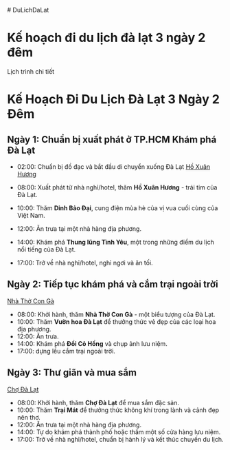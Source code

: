 [](https://media.vneconomy.vn/w800/images/upload/2023/07/06/1688465738-grasp-the-rainy-season-travel-tips-to-da-lat.jpg)# DuLichDaLat
# Kế hoạch đi du lịch đà lạt 3 ngày 2 đêm
Lịch trình chi tiết
# Kế Hoạch Đi Du Lịch Đà Lạt 3 Ngày 2 Đêm

## Ngày 1: Chuẩn bị xuất phát ở TP.HCM Khám phá Đà Lạt
- 02:00: Chuẩn bị đồ đạc và bắt đầu di chuyển xuống Đà Lạt 
[Hồ Xuân Hương](https://ik.imagekit.io/tvlk/blog/2023/01/ho-xuan-huong-da-lat-2.jpg?tr=dpr-2,w-675)

- 08:00: Xuất phát từ nhà nghỉ/hotel, thăm **Hồ Xuân Hương** - trái tim của Đà Lạt.
- 10:00: Thăm **Dinh Bảo Đại**, cung điện mùa hè của vị vua cuối cùng của Việt Nam.
- 12:00: Ăn trưa tại một nhà hàng địa phương.
- 14:00: Khám phá **Thung lũng Tình Yêu**, một trong những điểm du lịch nổi tiếng của Đà Lạt.
- 17:00: Trở về nhà nghỉ/hotel, nghỉ ngơi và ăn tối.

## Ngày 2: Tiếp tục khám phá và cắm trại ngoài trời 

[Nhà Thờ Con Gà](https://motogo.vn/wp-content/uploads/2020/02/nha-tho-con-ga-da-lat-2.jpg)

- 08:00: Khởi hành, thăm **Nhà Thờ Con Gà** - một biểu tượng của Đà Lạt.
- 10:00: Thăm **Vườn hoa Đà Lạt** để thưởng thức vẻ đẹp của các loại hoa địa phương.
- 12:00: Ăn trưa.
- 14:00: Khám phá **Đồi Cỏ Hồng** và chụp ảnh lưu niệm.
- 17:00: dựng lều cắm trại ngoài trời.

## Ngày 3: Thư giãn và mua sắm

[Chợ Đà Lạt](https://i1-dulich.vnecdn.net/2020/12/09/choamphu3-4700-1607489744.jpg?w=1020&h=0&q=100&dpr=1&fit=crop&s=zZV74ka1PMHRIY8Jv5I3tw)

- 08:00: Khởi hành, thăm **Chợ Đà Lạt** để mua sắm đặc sản.
- 10:00: Thăm **Trại Mát** để thưởng thức không khí trong lành và cảnh đẹp nên thơ.
- 12:00: Ăn trưa tại một nhà hàng địa phương.
- 14:00: Tự do khám phá thành phố hoặc thăm một số cửa hàng lưu niệm.
- 17:00: Trở về nhà nghỉ/hotel, chuẩn bị hành lý và kết thúc chuyến du lịch.



